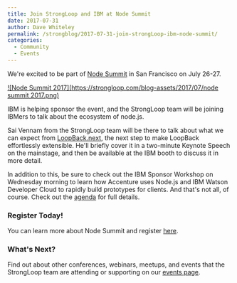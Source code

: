 ```yaml
---
title: Join StrongLoop and IBM at Node Summit
date: 2017-07-31
author: Dave Whiteley
permalink: /strongblog/2017-07-31-join-strongLoop-ibm-node-summit/
categories:
  - Community
  - Events
---
```


We're excited to be part of [Node Summit](http://www.nodesummit.com/) in San Francisco on July 26-27.

[![Node Summit 2017](https://strongloop.com/blog-assets/2017/07/node summit 2017.png)](http://www.nodesummit.com/)

<!--more-->
IBM is helping sponsor the event, and the StrongLoop team will be joining IBMers to talk about the ecosystem of node.js.

Sai Vennam from the StrongLoop team will be there to talk about what we can expect from [LoopBack.next](https://strongloop.com/strongblog/announcing-loopback-next/), the next step to make LoopBack effortlessly extensible. He'll briefly cover it in a two-minute Keynote Speech on the mainstage, and then be available at the IBM booth to discuss it in more detail.

In addition to this, be sure to check out the IBM Sponsor Workshop on Wednesday morning to learn how Accenture uses Node.js and IBM Watson Developer Cloud to rapidly build prototypes for clients. And that's not all, of course. Check out the [agenda](http://www.nodesummit.com/agenda/) for full details.

### Register Today!

You can learn more about Node Summit and register [here](http://www.nodesummit.com/registration/).

### What's Next?

Find out about other conferences, webinars, meetups, and events that the StrongLoop team are attending or supporting on our [events page](https://strongloop.com/events/).
